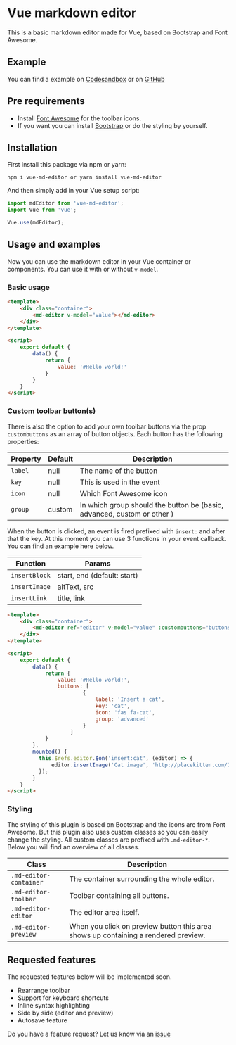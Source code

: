 # Vue markdown editor
This is a basic markdown editor made for Vue, based on Bootstrap and Font Awesome.

## Example
You can find a example on [Codesandbox](https://codesandbox.io/s/github/mrdaano/vue-md-editor-example) or on [GitHub](https://github.com/mrdaano/vue-md-editor-example)

## Pre requirements
- Install [Font Awesome](https://fontawesome.com/) for the toolbar icons.
- If you want you can install [Bootstrap](https://getbootstrap.com/) or do the styling by yourself.

## Installation
First install this package via npm or yarn:
```
npm i vue-md-editor or yarn install vue-md-editor
```
And then simply add in your Vue setup script:
```javascript
import mdEditor from 'vue-md-editor';
import Vue from 'vue';

Vue.use(mdEditor);
```
## Usage and examples
Now you can use the markdown editor in your Vue container or components. You can use it with or without ``v-model``.
### Basic usage
```html
<template>
    <div class="container">
        <md-editor v-model="value"></md-editor>
    </div>
</template>

<script>
    export default {
        data() {
            return {
                value: '#Hello world!'
            }
        }
    }
</script>
```
### Custom toolbar button(s)
There is also the option to add your own toolbar buttons via the prop ``custombuttons`` as an array of button objects. Each button has the following properties:

| Property | Default | Description|
|----------|---------|------------|
|``label`` | null    | The name of the button|
|``key``   | null    | This is used in the event |
|``icon``  | null    | Which Font Awesome icon |
|``group`` | custom  | In which group should the button be (basic, advanced, custom or other ) |

When the button is clicked, an event is fired prefixed with ``insert:`` and after that the key. At this moment you can use 3 functions in your event callback. You can find an example here below.

| Function | Params |
|----------|--------|
| ``insertBlock`` | start, end (default: start) |
| ``insertImage`` | altText, src |
| ``insertLink`` | title, link |

```html
<template>
    <div class="container">
        <md-editor ref="editor" v-model="value" :custombuttons="buttons"></md-editor>
    </div>
</template>

<script>
    export default {
        data() {
            return {
                value: '#Hello world!',
                buttons: [
                        {
                            label: 'Insert a cat',
                            key: 'cat',
                            icon: 'fas fa-cat',
                            group: 'advanced'
                        }
                    ]
            }
        },
        mounted() {
          this.$refs.editor.$on('insert:cat', (editor) => {
              editor.insertImage('Cat image', 'http://placekitten.com/100/100');
          });
        }
    }
</script>
```
### Styling
The styling of this plugin is based on Bootstrap and the icons are from Font Awesome. But this plugin also uses custom classes so you can easily change the styling.
All custom classes are prefixed with ``.md-editor-*``. Below you will find an overview of all classes.

| Class                  | Description                                                                       |
|------------------------|-----------------------------------------------------------------------------------|
|``.md-editor-container``| The container surrounding the whole editor.                                       |
|``.md-editor-toolbar``  | Toolbar containing all buttons.                                                   |
|``.md-editor-editor``   | The editor area itself.                                                           |
|``.md-editor-preview``  | When you click on preview button this area shows up containing a rendered preview.|

## Requested features
The requested features below will be implemented soon.
- Rearrange toolbar
- Support for keyboard shortcuts
- Inline syntax highlighting
- Side by side (editor and preview)
- Autosave feature

Do you have a feature request? Let us know via an [issue](https://github.com/mrdaano/vue-md-editor/issues)